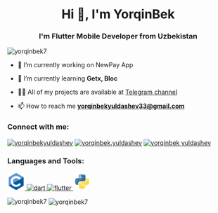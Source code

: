 <h1 align="center">Hi 👋, I'm YorqinBek</h1>
<h3 align="center">I'm Flutter Mobile Developer from Uzbekistan</h3>

<p align="left"> <img src="https://komarev.com/ghpvc/?username=yorqinbek7&label=Profile%20views&color=0e75b6&style=flat" alt="yorqinbek7" /> </p>

- 🔭 I’m currently working on NewPay App

- 🌱 I’m currently learning **Getx, Bloc**

- 👨‍💻 All of my projects are available at [Telegram channel](https://t.me/yorqinbekportfolio)

- 📫 How to reach me **yorqinbekyuldashev33@gmail.com**

<h3 align="left">Connect with me:</h3>
<p align="left">
<a href="https://www.linkedin.com/in/yorqinbek-yuldashev-9884a9231/" target="blank"><img align="center" src="https://raw.githubusercontent.com/rahuldkjain/github-profile-readme-generator/master/src/images/icons/Social/linked-in-alt.svg" alt="yorqinbekyuldashev" height="30" width="40" /></a>
<a href="https://www.instagram.com/yorqinbek.yuldashev/" target="blank"><img align="center" src="https://raw.githubusercontent.com/rahuldkjain/github-profile-readme-generator/master/src/images/icons/Social/instagram.svg" alt="yorqinbek.yuldashev" height="30" width="40" /></a>
<a href="https://www.youtube.com/channel/UCT2yqCnAFw8BDwbrVHnKrMg" target="blank"><img align="center" src="https://raw.githubusercontent.com/rahuldkjain/github-profile-readme-generator/master/src/images/icons/Social/youtube.svg" alt="yorqinbek yuldashev" height="30" width="40" /></a>
</p>




<h3 align="left">Languages and Tools:</h3>
<p align="left"> <a href="https://www.cprogramming.com/" target="_blank" rel="noreferrer"> <img src="https://raw.githubusercontent.com/devicons/devicon/master/icons/c/c-original.svg" alt="c" width="40" height="40"/> </a> <a href="https://dart.dev" target="_blank" rel="noreferrer"> <img src="https://www.vectorlogo.zone/logos/dartlang/dartlang-icon.svg" alt="dart" width="40" height="40"/> </a> <a href="https://flutter.dev" target="_blank" rel="noreferrer"> <img src="https://www.vectorlogo.zone/logos/flutterio/flutterio-icon.svg" alt="flutter" width="40" height="40"/> </a> <a href="https://www.python.org" target="_blank" rel="noreferrer"> <img src="https://raw.githubusercontent.com/devicons/devicon/master/icons/python/python-original.svg" alt="python" width="40" height="40"/> </a> </p>

<p><img align="left" src="https://github-readme-stats.vercel.app/api/top-langs?username=yorqinbek7&show_icons=true&locale=en&layout=compact" alt="yorqinbek7" /></p>

<p>&nbsp;<img align="center" src="https://github-readme-stats.vercel.app/api?username=yorqinbek7&show_icons=true&locale=en" alt="yorqinbek7" /></p>
